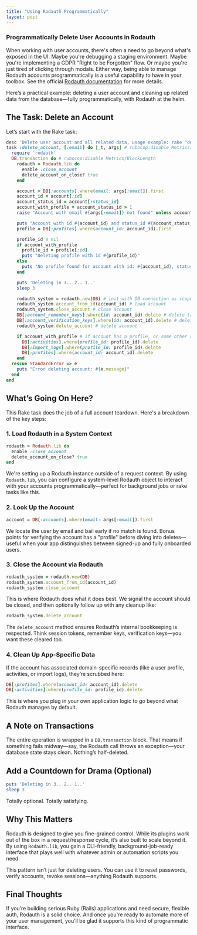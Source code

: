 ```yaml
---
title: "Using Rodauth Programmatically"
layout: post
---
```


### Programmatically Delete User Accounts in Rodauth

When working with user accounts, there's often a need to go beyond what's exposed in the UI. Maybe you're debugging a staging environment. Maybe you're implementing a GDPR "Right to be Forgotten" flow. Or maybe you're just tired of clicking through modals. Either way, being able to manage Rodauth accounts programmatically is a useful capability to have in your toolbox. See the official [Rodauth documentation](https://rodauth.jeremyevans.net/rdoc/files/README_rdoc.html#label-Using+Rodauth+as+a+Library) for more details.

Here’s a practical example: deleting a user account and cleaning up related data from the database—fully programmatically, with Rodauth at the helm.

## The Task: Delete an Account

Let’s start with the Rake task:

```ruby
desc 'Delete user account and all related data, usage example: rake "delete_account[demo@test.test]"'
task :delete_account, [:email] do |_t, args| # rubocop:disable Metrics/BlockLength
  require 'rodauth'
  DB.transaction do # rubocop:disable Metrics/BlockLength
    rodauth = Rodauth.lib do
      enable :close_account
      delete_account_on_close? true
    end

    account = DB[:accounts].where(email: args[:email]).first
    account_id = account[:id]
    account_status_id = account[:status_id]
    account_with_profile = account_status_id > 1
    raise "Account with email #{args[:email]} not found" unless account_id

    puts "Account with id #{account_id} and status_id #{account_status_id} found"
    profile = DB[:profiles].where(account_id: account_id).first

    profile_id = nil
    if account_with_profile
      profile_id = profile[:id]
      puts "Deleting profile with id #{profile_id}"
    else
      puts "No profile found for account with id: #{account_id}, status_id: #{account_status_id}"
    end

    puts 'Deleting in 3.. 2.. 1..'
    sleep 3

    rodauth_system = rodauth.new(DB) # init with DB connection as scope
    rodauth_system.account_from_id(account_id) # load account
    rodauth_system.close_account # close account
    DB[:account_remember_keys].where(id: account_id).delete # delete table: account_remember_keys
    DB[:account_verification_keys].where(id: account_id).delete # delete table: account_verification_keys
    rodauth_system.delete_account # delete account

    if account_with_profile # if account has a profile, or some other related data
      DB[:activities].where(profile_id: profile_id).delete
      DB[:import_logs].where(profile_id: profile_id).delete
      DB[:profiles].where(account_id: account_id).delete
    end
  rescue StandardError => e
    puts "Error deleting account: #{e.message}"
  end
end
```

## What’s Going On Here?

This Rake task does the job of a full account teardown. Here's a breakdown of the key steps:

### 1. Load Rodauth in a System Context

```ruby
rodauth = Rodauth.lib do
  enable :close_account
  delete_account_on_close? true
end
```

We're setting up a Rodauth instance outside of a request context. By using `Rodauth.lib`, you can configure a system-level Rodauth object to interact with your accounts programmatically—perfect for background jobs or rake tasks like this.

### 2. Look Up the Account

```ruby
account = DB[:accounts].where(email: args[:email]).first
```

We locate the user by email and bail early if no match is found. Bonus points for verifying the account has a "profile" before diving into deletes—useful when your app distinguishes between signed-up and fully onboarded users.

### 3. Close the Account via Rodauth

```ruby
rodauth_system = rodauth.new(DB)
rodauth_system.account_from_id(account_id)
rodauth_system.close_account
```

This is where Rodauth does what it does best. We signal the account should be closed, and then optionally follow up with any cleanup like:

```ruby
rodauth_system.delete_account
```

The `delete_account` method ensures Rodauth’s internal bookkeeping is respected. Think session tokens, remember keys, verification keys—you want these cleared too.

### 4. Clean Up App-Specific Data

If the account has associated domain-specific records (like a user profile, activities, or import logs), they’re scrubbed here:

```ruby
DB[:profiles].where(account_id: account_id).delete
DB[:activities].where(profile_id: profile_id).delete
```

This is where you plug in your own application logic to go beyond what Rodauth manages by default.

## A Note on Transactions

The entire operation is wrapped in a `DB.transaction` block. That means if something fails midway—say, the Rodauth call throws an exception—your database state stays clean. Nothing’s half-deleted.

## Add a Countdown for Drama (Optional)

```ruby
puts 'Deleting in 3.. 2.. 1..'
sleep 3
```

Totally optional. Totally satisfying.

## Why This Matters

Rodauth is designed to give you fine-grained control. While its plugins work out of the box in a request/response cycle, it’s also built to scale beyond it. By using `Rodauth.lib`, you gain a CLI-friendly, background-job-ready interface that plays well with whatever admin or automation scripts you need.

This pattern isn’t just for deleting users. You can use it to reset passwords, verify accounts, revoke sessions—anything Rodauth supports.

## Final Thoughts

If you’re building serious Ruby (Rails) applications and need secure, flexible auth, Rodauth is a solid choice. And once you're ready to automate more of your user management, you’ll be glad it supports this kind of programmatic interface.

